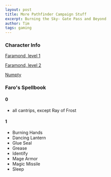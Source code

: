 ```yaml
---
layout: post
title: More Pathfinder Campaign Stuff
excerpt: Burning the Sky- Gate Pass and Beyond
author: Tim
tags: gaming
---
```


### Character Info

[Faramond, level 1](/papers/pathfinder/Faro-1.pdf)

[Faramond, level 2](/papers/pathfinder/Faro-2.pdf)

[Numpty](/papers/pathfinder/Numpty.pdf)


### Faro's Spellbook

#### 0
* all cantrips, except Ray of Frost

#### 1 
* Burning Hands
* Dancing Lantern
* Glue Seal
* Grease
* Identify
* Mage Armor
* Magic Missile
* Sleep